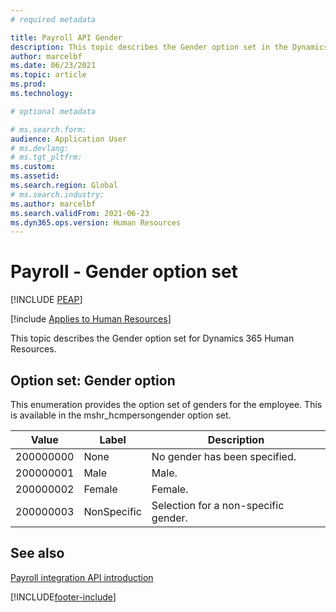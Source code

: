 ```yaml
---
# required metadata

title: Payroll API Gender
description: This topic describes the Gender option set in the Dynamics 365 Human Resources Payroll API.
author: marcelbf
ms.date: 06/23/2021
ms.topic: article
ms.prod: 
ms.technology: 

# optional metadata

# ms.search.form: 
audience: Application User
# ms.devlang: 
# ms.tgt_pltfrm: 
ms.custom: 
ms.assetid: 
ms.search.region: Global
# ms.search.industry: 
ms.author: marcelbf
ms.search.validFrom: 2021-06-23
ms.dyn365.ops.version: Human Resources
---
```


# Payroll - Gender option set


[!INCLUDE [PEAP](../includes/peap-1.md)]

[!include [Applies to Human Resources](../includes/applies-to-hr.md)]

This topic describes the Gender option set for Dynamics 365 Human Resources.

## Option set: Gender option

This enumeration provides the option set of genders for the employee. This is available in the mshr_hcmpersongender option set.

| Value | Label | Description |
| --- | --- | --- |
| 200000000 | None | No gender has been specified. |
| 200000001 | Male | Male. |
| 200000002 | Female | Female. |
| 200000003 | NonSpecific | Selection for a non-specific gender. |

## See also

[Payroll integration API introduction](hr-admin-integration-payroll-api-introduction.md)<br>

[!INCLUDE[footer-include](../includes/footer-banner.md)]
